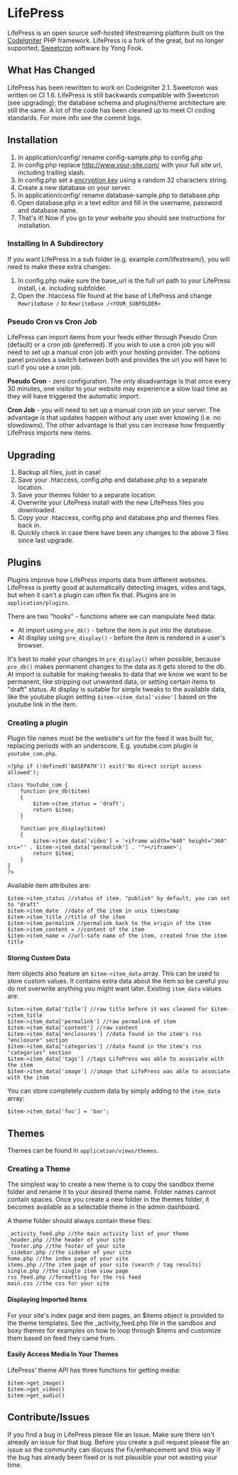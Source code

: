 # LifePress

LifePress is an open source self-hosted lifestreaming platform built on the [CodeIgniter](http://codeigniter.com/) PHP framework. LifePress is a fork of the great, but no longer supported, [Sweetcron](https://code.google.com/p/sweetcron/) software by Yong Fook. 

## What Has Changed

LifePress has been rewritten to work on CodeIgniter 2.1. Sweetcron was written on CI 1.6. LifePress is still backwards compatible with Sweetcron (see upgrading); the database schema and plugins/theme architecture are still the same. A lot of the code has been cleaned up to meet CI coding standards. For more info see the commit logs.

## Installation

1. In application/config/ rename config-sample.php to config.php
2. In config.php replace http://www.your-site.com/ with your full site url, including trailing slash.
3. In config.php set a [encryption key](http://codeigniter.com/user_guide/libraries/encryption.html) using a random 32 characters string.
4. Create a new database on your server.
5. In application/config/ rename database-sample.php to database.php
6. Open database.php in a text editor and fill in the username, password and database name.
7. That's it! Now if you go to your website you should see instructions for installation.

### Installing In A Subdirectory

If you want LifePress in a sub folder (e.g. example.com/lifestream/), you will need to make these extra changes:

1. In config.php make sure the base\_url is the full url path to your LifePress install, i.e. including subfolder.
2. Open the .htaccess file found at the base of LifePress and change ```RewriteBase /``` to ```RewriteBase /<YOUR_SUBFOLDER>```

### Pseudo Cron vs Cron Job

LifePress can import items from your feeds either through Pseudo Cron (default) or a cron job (preferred). If you wish to use a cron job you will need to set up a manual cron job with your hosting provider. The options panel provides a switch between both and provides the url you will have to curl if you use a cron job. 

**Pseudo Cron** - zero configuration. The only disadvantage is that once every 30 minutes, one visitor to your website may experience a slow load time as they will have triggered the automatic import.

**Cron Job** - you will need to set up a manual cron job on your server. The advantage is that updates happen without any user ever knowing (i.e. no slowdowns). The other advantage is that you can increase how frequently LifePress imports new items. 

## Upgrading

1. Backup all files, just in case!
2. Save your .htaccess, config.php and database.php to a separate location.
3. Save your themes folder to a separate location.
4. Overwrite your LifePress install with the new LifePress files you downloaded.
5. Copy your .htaccess, config.php and database.php and themes files back in.
6. Quickly check in case there have been any changes to the above 3 files since last upgrade.

## Plugins

Plugins improve how LifePress imports data from different websites. LifePress is pretty good at automatically detecting images, video and tags, but when it can't a plugin can often fix that. Plugins are in `application/plugins`.

There are two "hooks" - functions where we can manipulate feed data:

* At import using `pre_db()` - before the item is put into the database.
* At display using `pre_display()` - before the item is rendered in a user's browser.

It's best to make your changes in `pre_display()` when possible, because `pre_db()` makes permanent changes to the data as it gets stored to the db. At import is suitable for making tweaks to data that we know we want to be permanent, like stripping out unwanted data, or setting certain items to "draft" status. At display is suitable for simple tweaks to the available data, like the youtube plugin setting `$item->item_data['video']` based on the youtube link in the item. 

### Creating a plugin

Plugin file names must be the website's url for the feed it was built for, replacing periods with an underscore. E.g. youtube.com plugin is `youtube_com.php`.

```
<?php if (!defined('BASEPATH')) exit('No direct script access allowed');

class Youtube_com {
    function pre_db($item)
    {
        $item->item_status = 'draft';
        return $item;
    }

    function pre_display($item)
    {
        $item->item_data['video'] = '<iframe width="640" height="360" src="' . $item->item_data['permalink'] . '"></iframe>';
        return $item;
    }
}
?>
```

Available item attributes are:

```
$item->item_status //status of item. "publish" by default, you can set to "draft"
$item->item_date  //date of the item in unix timestamp
$item->item_title //title of the item
$item->item_permalink //permalink back to the origin of the item
$item->item_content = //content of the item
$item->item_name = //url-safe name of the item, created from the item title
```

#### Storing Custom Data

Item objects also feature an `$item->item_data` array.  This can be used to store custom values.  It contains extra data about the item so be careful you do not overwrite anything you might want later.  Existing `item_data` values are:

```
$item->item_data['title'] //raw title before it was cleaned for $item->item_title
$item->item_data['permalink'] //raw permalink of item
$item->item_data['content'] //raw content
$item->item_data['enclosures'] //data found in the item's rss "enclosure" section
$item->item_data['categories'] //data found in the item's rss "categories" section﻿  
$item->item_data['tags'] //tags LifePress was able to associate with the item﻿  
$item->item_data['image'] //image that LifePress was able to associate with the item
```

You can store completely custom data by simply adding to the `item_data` array:

```
$item->item_data['foo'] = 'bar';
```

## Themes

Themes can be found in ```application/views/themes```.

### Creating a Theme

The simplest way to create a new theme is to copy the sandbox theme folder and rename it to your desired theme name. Folder names cannot contain spaces. Once you create a new folder in the themes folder, it becomes available as a selectable theme in the admin dashboard.

A theme folder should always contain these files:

    _activity_feed.php //the main activity list of your theme
    _header.php //the header of your site
    _footer.php //the footer of your site
    _sidebar.php //the sidebar of your site
    home.php //the index page of your site
    items.php //the item page of your site (search / tag results)
    single.php //the single item view page
    rss_feed.php //formatting for the rss feed
    main.css //the css for your site

#### Displaying Imported Items

For your site's index page and item pages, an $items object is provided to the theme templates. See the _activity_feed.php file in the sandbox and boxy themes for examples on how to loop through $items and customize them based on feed they came from.

#### Easily Access Media In Your Themes

LifePress' theme API has three functions for getting media:

```
$item->get_image()
$item->get_video()
$item->get_audio()
```

## Contribute/Issues

If you find a bug in LifePress please file an Issue. Make sure there isn't already an issue for that bug. Before you create a pull request please file an issue so the community can discuss the fix/enhancement and this way if the bug has already been fixed or is not plausible your not wasting your time.

